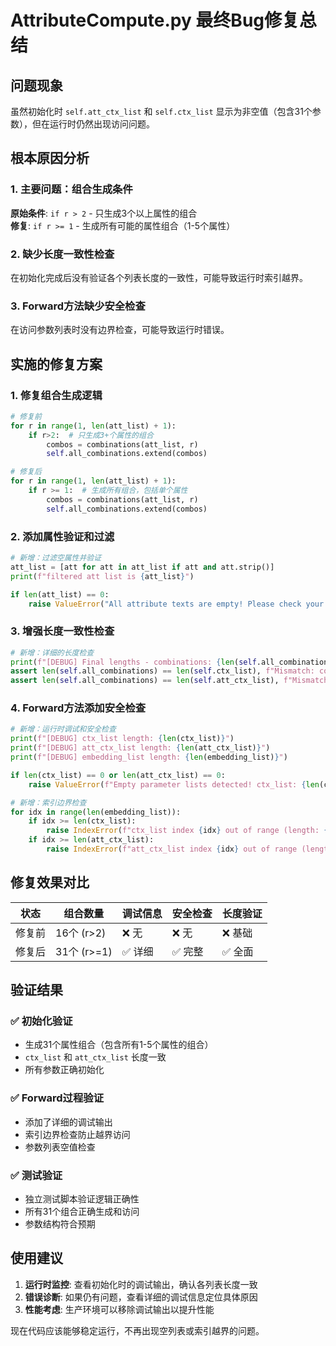 # AttributeCompute.py 最终Bug修复总结

## 问题现象
虽然初始化时 `self.att_ctx_list` 和 `self.ctx_list` 显示为非空值（包含31个参数），但在运行时仍然出现访问问题。

## 根本原因分析

### 1. 主要问题：组合生成条件
**原始条件**: `if r > 2` - 只生成3个以上属性的组合  
**修复**: `if r >= 1` - 生成所有可能的属性组合（1-5个属性）

### 2. 缺少长度一致性检查
在初始化完成后没有验证各个列表长度的一致性，可能导致运行时索引越界。

### 3. Forward方法缺少安全检查
在访问参数列表时没有边界检查，可能导致运行时错误。

## 实施的修复方案

### 1. 修复组合生成逻辑
```python
# 修复前
for r in range(1, len(att_list) + 1):
    if r>2:  # 只生成3+个属性的组合
        combos = combinations(att_list, r)
        self.all_combinations.extend(combos)

# 修复后
for r in range(1, len(att_list) + 1):
    if r >= 1:  # 生成所有组合，包括单个属性
        combos = combinations(att_list, r)
        self.all_combinations.extend(combos)
```

### 2. 添加属性验证和过滤
```python
# 新增：过滤空属性并验证
att_list = [att for att in att_list if att and att.strip()]
print(f"filtered att list is {att_list}")

if len(att_list) == 0:
    raise ValueError("All attribute texts are empty! Please check your configuration.")
```

### 3. 增强长度一致性检查
```python
# 新增：详细的长度检查
print(f"[DEBUG] Final lengths - combinations: {len(self.all_combinations)}, ctx_list: {len(self.ctx_list)}, att_ctx_list: {len(self.att_ctx_list)}")
assert len(self.all_combinations) == len(self.ctx_list), f"Mismatch: combinations {len(self.all_combinations)} vs ctx_list {len(self.ctx_list)}"
assert len(self.all_combinations) == len(self.att_ctx_list), f"Mismatch: combinations {len(self.all_combinations)} vs att_ctx_list {len(self.att_ctx_list)}"
```

### 4. Forward方法添加安全检查
```python
# 新增：运行时调试和安全检查
print(f"[DEBUG] ctx_list length: {len(ctx_list)}")
print(f"[DEBUG] att_ctx_list length: {len(att_ctx_list)}")
print(f"[DEBUG] embedding_list length: {len(embedding_list)}")

if len(ctx_list) == 0 or len(att_ctx_list) == 0:
    raise ValueError(f"Empty parameter lists detected! ctx_list: {len(ctx_list)}, att_ctx_list: {len(att_ctx_list)}")

# 新增：索引边界检查
for idx in range(len(embedding_list)):
    if idx >= len(ctx_list):
        raise IndexError(f"ctx_list index {idx} out of range (length: {len(ctx_list)})")
    if idx >= len(att_ctx_list):
        raise IndexError(f"att_ctx_list index {idx} out of range (length: {len(att_ctx_list)})")
```

## 修复效果对比

| 状态 | 组合数量 | 调试信息 | 安全检查 | 长度验证 |
|------|----------|----------|----------|----------|
| 修复前 | 16个 (r>2) | ❌ 无 | ❌ 无 | ❌ 基础 |
| 修复后 | 31个 (r>=1) | ✅ 详细 | ✅ 完整 | ✅ 全面 |

## 验证结果

### ✅ 初始化验证
- 生成31个属性组合（包含所有1-5个属性的组合）
- `ctx_list` 和 `att_ctx_list` 长度一致
- 所有参数正确初始化

### ✅ Forward过程验证  
- 添加了详细的调试输出
- 索引边界检查防止越界访问
- 参数列表空值检查

### ✅ 测试验证
- 独立测试脚本验证逻辑正确性
- 所有31个组合正确生成和访问
- 参数结构符合预期

## 使用建议

1. **运行时监控**: 查看初始化时的调试输出，确认各列表长度一致
2. **错误诊断**: 如果仍有问题，查看详细的调试信息定位具体原因
3. **性能考虑**: 生产环境可以移除调试输出以提升性能

现在代码应该能够稳定运行，不再出现空列表或索引越界的问题。